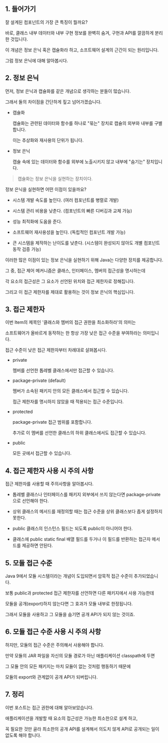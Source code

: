 ## 1. 들어가기

잘 설계된 컴포넌트의 가장 큰 특징이 뭘까요?

바로, 클래스 내부 데이터와 내부 구현 정보를 완벽히 숨겨, 구현과 API를 깔끔하게 분리한 것입니다.

이 개념은 정보 은닉 혹은 캡슐화라 하고, 소프트웨어 설계의 근간이 되는 원리입니다.

그럼 정보 은닉에 대해 알아봅시다.

## 2. 정보 은닉

먼저, 정보 은닉과 캡슐화를 같은 개념으로 생각하는 분들이 많습니다.

그래서 둘의 차이점을 간단하게 짚고 넘어가겠습니다.

* 캡슐화

  캡슐화는 관련된 데이터와 함수를 하나로 "묶는" 장치로 캡슐의 외부와 내부를 구별합니다.

  이는 추상화와 재사용의 단위가 됩니다.

* 정보 은닉

  캡슐 속에 있는 데이터와 함수를 외부에 노출시키지 않고 내부에 "숨기는" 장치입니다.

> 캡슐화는 정보 은닉을 실현하는 장치이다.

정보 은닉을 실현하면 어떤 이점이 있을까요?

* 시스템 개발 속도를 높인다. (여러 컴포넌트를 병렬로 개발)

* 시스템 관리 비용을 낮춘다. (컴포넌트의 빠른 디버깅과 교체 가능)

* 성능 최적화에 도움을 준다.

* 소프트웨어 재사용성을 높인다. (독립적인 컴포넌트 개발 가능)

* 큰 시스템을 제작하는 난이도를 낮춘다. (시스템이 완성되지 않아도 개별 컴포넌트 동작 검증 가능)

이러한 많은 이점이 있는 정보 은닉을 실현하기 위해 Java는 다양한 장치를 제공합니다.

그 중, 접근 제어 메커니즘은 클래스, 인터페이스, 멤버의 접근성을 명시하는데

각 요소의 접근성은 그 요소가 선언된 위치와 접근 제한자로 정해집니다.

그리고 이 접근 제한자를 제대로 활용하는 것이 정보 은닉의 핵심입니다.

## 3. 접근 제한자

이번 Item의 제목인 '클래스와 멤버의 접근 권한을 최소화하라'의 의미는

소프트웨어가 올바르게 동작하는 한 항상 가장 낮은 접근 수준을 부여하라는 의미입니다.

접근 수준이 낮은 접근 제한자부터 차례대로 살펴봅시다.

* private 

  멤버를 선언한 톱레벨 클래스에서만 접근할 수 있습니다.

* package-private (default)

  멤버가 소속된 패키지 안의 모든 클래스에서 접근할 수 있습니다.

  접근 제한자를 명시하지 않았을 때 적용되는 접근 수준입니다.

* protected

  package-private 접근 범위를 포함합니다.
  
  추가로 이 멤버를 선언한 클래스의 하위 클래스에서도 접근할 수 있습니다.

* public

  모든 곳에서 접근할 수 있습니다.

## 4. 접근 제한자 사용 시 주의 사항

접근 제한자를 사용할 때 주의사항을 알아봅시다.

* 톱레벨 클래스나 인터페이스를 패키지 외부에서 쓰지 않는다면 package-private으로 선언해야 한다.

* 상위 클래스의 메서드를 재정의할 때는 접근 수준을 상위 클래스보다 좁게 설정하지 못한다.

* public 클래스의 인스턴스 필드는 되도록 public이 아니어야 한다.

* 클래스에 public static final 배열 필드를 두거나 이 필드를 반환하는 접근자 메서드를 제공하면 안된다.

## 5. 모듈 접근 수준

Java 9에서 모듈 시스템이라는 개념이 도입되면서 암묵적 접근 수준이 추가되었습니다.

보통 public과 protected 접근 제한자를 선언하면 다른 패키지에서 사용 가능한데

모듈을 공개(export)하지 않는다면 그 효과가 모듈 내부로 한정됩니다.

그래서 모듈을 사용하고 그 모듈을 숨기면 공개 API가 되지 않는 것이죠.

## 6. 모듈 접근 수준 사용 시 주의 사항

하지만, 모듈의 접근 수준은 주의해서 사용해야 합니다.

만약 모듈의 JAR 파일을 자신의 모듈 경로가 아닌 애플리케이션 classpath에 두면

그 모듈 안의 모든 패키지는 마치 모듈이 없는 것처럼 행동하기 때문에

모듈의 export와 관계없이 공개 API가 되버립니다.

## 7. 정리

이번 포스트는 접근 권한에 대해 알아보았습니다.

애플리케이션을 개발할 때 요소의 접근성은 가능한 최소한으로 설계 하고,

꼭 필요한 것만 골라 최소한의 공개 API를 설계해서 의도치 않게 API로 공개되는 일이 없도록 해야 합니다.